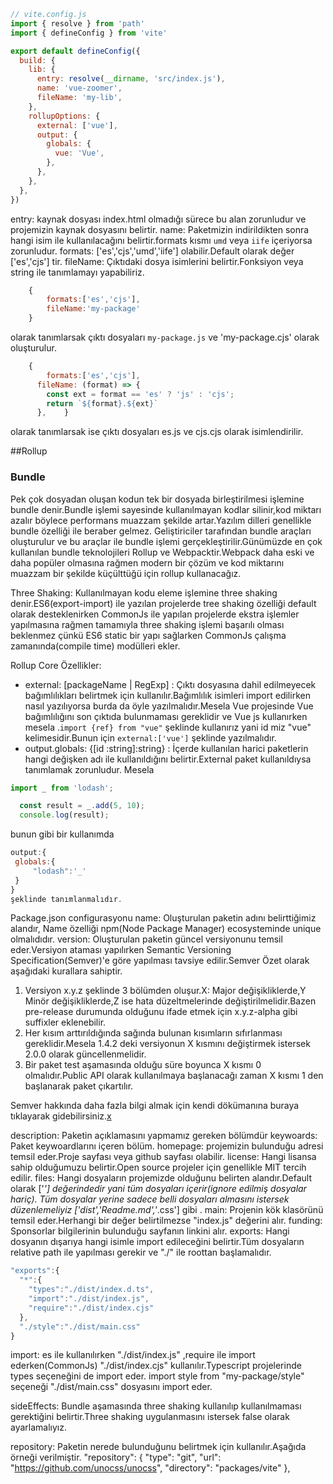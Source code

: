 
```js
// vite.config.js
import { resolve } from 'path'
import { defineConfig } from 'vite'

export default defineConfig({
  build: {
    lib: {
      entry: resolve(__dirname, 'src/index.js'),
      name: 'vue-zoomer',
      fileName: 'my-lib',
    },
    rollupOptions: {
      external: ['vue'],
      output: {
        globals: {
          vue: 'Vue',
        },
      },
    },
  },
})
```

entry: kaynak dosyası index.html olmadığı sürece bu alan zorunludur ve projemizin kaynak dosyasını belirtir.
name: Paketmizin indirildikten sonra hangi isim ile kullanılacağını belirtir.formats kısmı `umd` veya `iife` içeriyorsa zorunludur.
formats: ['es','cjs','umd','iife'] olabilir.Default olarak değer ['es','cjs'] tir.
fileName: Çıktıdaki dosya isimlerini belirtir.Fonksiyon veya string ile tanımlamayı yapabiliriz.
```js
    {
        formats:['es','cjs'],
        fileName:'my-package'
    }
```
  olarak tanımlarsak çıktı dosyaları  `my-package.js` ve 'my-package.cjs' olarak oluşturulur.

```js
    {
        formats:['es','cjs'],
      fileName: (format) => {
        const ext = format == 'es' ? 'js' : 'cjs';
        return `${format}.${ext}`
      },    }
```
 olarak tanımlarsak ise çıktı dosyaları es.js ve cjs.cjs olarak isimlendirilir.
 

##Rollup
### Bundle
Pek çok dosyadan oluşan kodun tek bir dosyada birleştirilmesi işlemine bundle denir.Bundle işlemi sayesinde  kullanılmayan kodlar silinir,kod miktarı azalır böylece performans muazzam şekilde artar.Yazılım dilleri genellikle bundle özelliği ile beraber gelmez.
Geliştiriciler tarafından bundle araçları oluşturulur ve bu araçlar ile bundle işlemi gerçekleştirilir.Günümüzde en çok kullanılan bundle teknolojileri Rollup ve Webpacktir.Webpack daha eski ve daha popüler olmasına rağmen modern bir çözüm ve kod miktarını muazzam bir şekilde küçülttüğü için rollup kullanacağız.

Three Shaking: Kullanılmayan kodu eleme işlemine three shaking denir.ES6(export-import) ile yazılan projelerde tree shaking özelliği default olarak desteklenirken CommonJs ile yapılan projelerde ekstra işlemler yapılmasına rağmen tamamıyla three shaking işlemi başarılı olması beklenmez çünkü ES6 static bir yapı sağlarken CommonJs çalışma zamanında(compile time) modülleri ekler.



Rollup Core Özellikler:
- external: [packageName | RegExp] : Çıktı dosyasına dahil edilmeyecek bağımlılıkları belirtmek için kullanılır.Bağımlılık isimleri import edilirken nasıl yazılıyorsa burda da öyle yazılmalıdır.Mesela Vue projesinde Vue bağımlılığını son çıktıda bulunmaması gereklidir ve Vue js kullanırken mesela .`import {ref} from "vue"` şeklinde kullanırız yani id miz "vue" kelimesidir.Bunun için `external:['vue']` şeklinde yazılmalıdır.
-  output.globals: {[id :string]:string} : İçerde kullanılan harici paketlerin hangi değişken adı ile kullanıldığını belirtir.External paket kullanıldıysa tanımlamak zorunludur. Mesela 
  ```js
  import _ from 'lodash';

    const result = _.add(5, 10);
    console.log(result);
  ```
   bunun gibi bir kullanımda
   ```js
   output:{
    globals:{
        "lodash":'_'
    }
   }
   şeklinde tanımlanmalıdır.
   ```

Package.json configurasyonu
name: Oluşturulan paketin adını belirttiğimiz alandır,  Name özelliği npm(Node Package Manager) ecosysteminde unique olmalıdıdır.
version: Oluşturulan paketin güncel versiyonunu temsil eder.Versiyon ataması yapılırken Semantic Versioning Specification(Semver)'e göre yapılması tavsiye edilir.Semver Özet olarak aşağıdaki kurallara sahiptir.
1. Versiyon x.y.z şeklinde 3 bölümden oluşur.X: Major değişikliklerde,Y Minör değişikliklerde,Z ise hata düzeltmelerinde değiştirilmelidir.Bazen pre-release durumunda olduğunu ifade etmek için x.y.z-alpha gibi suffixler eklenebilir.
2. Her kısım arttırıldığında sağında bulunan kısımların sıfırlanması gereklidir.Mesela 1.4.2 deki versiyonun X kısmını değiştirmek istersek 2.0.0 olarak güncellenmelidir.
3. Bir paket test aşamasında olduğu süre boyunca X kısmı 0 olmalıdır.Public API olarak kullanılmaya başlanacağı zaman X kısmı 1 den başlanarak paket çıkartılır.
  

Semver hakkında daha fazla bilgi almak için kendi dökümanına buraya tıklayarak gidebilirsiniz.[x](https://semver.org/#semantic-versioning-specification-semver)

description: Paketin açıklamasını yapmamız gereken bölümdür
keywoards: Paket keywoardlarını içeren bölüm.
homepage: projemizin bulunduğu adresi temsil eder.Proje sayfası veya github sayfası olabilir.
license: Hangi lisansa sahip olduğumuzu belirtir.Open source projeler için genellikle MIT tercih edilir.
files: Hangi dosyaların projemizde olduğunu belirten alandır.Default olarak ['*'] değerindedir yani tüm dosyaları içerir(ignore edilmiş dosyalar hariç).
Tüm dosyalar yerine sadece belli dosyaları almasını istersek düzenlemeliyiz ['dist','Readme.md','*.css'] gibi .
main: Projenin kök klasörünü temsil eder.Herhangi bir değer belirtilmezse "index.js" değerini alır.
funding: Sponsorlar bilgilerinin bulunduğu sayfanın linkini alır.
exports: Hangi dosyanın dışarıya hangi isimle import edileceğini belirtir.Tüm dosyaların relative path ile yapılması gerekir ve "./" ile roottan başlamalıdır.
```js
"exports":{
  "*":{
    "types":"./dist/index.d.ts",
    "import":"./dist/index.js",
    "require":"./dist/index.cjs"
  },
  "./style":"./dist/main.css"
}
```

import: es ile kullanılırken "./dist/index.js" ,require ile import ederken(CommonJs) "./dist/index.cjs" kullanılır.Typescript projelerinde types seçeneğini de import eder.
import style from "my-package/style" seçeneği "./dist/main.css" dosyasını import eder.

sideEffects: Bundle aşamasında three shaking kullanılıp kullanılmaması gerektiğini belirtir.Three shaking uygulanmasını istersek false olarak ayarlamalıyız.


repository: Paketin nerede bulunduğunu belirtmek için kullanılır.Aşağıda örneği verilmiştir.
  "repository": {
    "type": "git",
    "url": "https://github.com/unocss/unocss",
    "directory": "packages/vite"
  },
